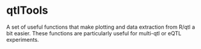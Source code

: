 # qtlTools
A set of useful functions that make plotting and data extraction from R/qtl a bit easier. These functions are particularly useful for multi-qtl or eQTL experiments.  
